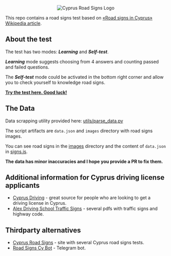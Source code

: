 <p align="center">
  <img src="https://github.com/mrfeod/cysigns/blob/master/icon/android-chrome-192x192.png?raw=true" alt="Cyprus Road Signs Logo"/>
</p>

This repo contains a road signs test based on [«Road signs in Cyprus» Wikipedia article](https://en.wikipedia.org/wiki/Road_signs_in_Cyprus).

## About the test
The test has two modes: ***Learning*** and ***Self-test***.

***Learning*** mode suggests choosing from 4 answers and counting passed and failed questions.

The ***Self-test*** mode could be activated in the bottom right corner and allow you to check yourself to knowledge road signs.

**[Try the test here. Good luck!](https://mrfeod.github.io/cysigns/)**

## The Data
Data scrapping utility provided here: [utils/parse_data.py](utils/parse_data.py)

The script artifacts are `data.json` and `images` directory with road signs images.

You can see road signs in the [images](images) directory and the content of `data.json` in [signs.js](signs.js).

**The data has minor inaccuracies and I hope you provide a PR to fix them.**

## Additional information for Cyprus driving license applicants
- [Cyprus Driving](https://www.cyprusdriving.net/) - great source for people who are looking to get a driving license in Cyprus.
- [Alex Driving School Traffic Signs](https://alexdrivingschoolnicosia.com/traffic-signs.html) - several pdfs with traffic signs and highway code.

## Thirdparty alternatives
- [Cyprus Road Signs](https://cysigns.online/) - site with several Cyprus road signs tests.
- [Road Signs Cy Bot](https://t.me/roadsignscybot) - Telegram bot.
